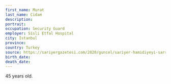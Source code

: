 ```yaml
---
first_name: Murat
last_name: Cidam
description: 
portrait: 
occupation: Security Guard
employer: Sisli Etfal Hospital
city: Istanbul
province: 
country: Turkey
source: https://sariyergazetesi.com/2020/guncel/sariyer-hamidiyeyi-sarsan-olum-114878
birth_date: 
death_date: 
---
```


45 years old.